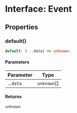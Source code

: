 # Interface: Event

## Properties

### default()

```ts
default: (...data) => unknown;
```

#### Parameters

| Parameter | Type |
| ------ | ------ |
| ...`data` | `unknown`[] |

#### Returns

`unknown`
